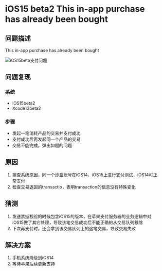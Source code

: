 # iOS15 beta2 This in-app purchase has already been bought

## 问题描述

This in-app purchase has already been bought

![iOS15beta支付问题](../images/2021-07-21-purchase-restored-error.png)

## 问题复现

### 系统

- iOS15beta2
- Xcode13beta2

### 步骤

- 发起一笔消耗产品的交易并支付成功
- 支付成功后再发起同一个产品的交易
- 交易不能完成，弹出如题的问题

## 原因

1. 排查系统原因，同一个沙盒账号在iOS14、iOS15上进行支付测试，iOS14可正常支付
2. 检查交易返回的transactio，表明transaction的信息没有特殊变化


## 猜测

1. 发送票据校验的时候包含iOS15的版本，在苹果支付服务器的业务逻辑中对iOS15做了其它处理，导致该笔交易成功后不能正确的从交易队列移除
2. 下次再支付时，还会拿到该交易队列上的这笔交易，导致交易失败

## 解决方案

1. 手机系统降级到iOS14
2. 等待苹果后续更新支持